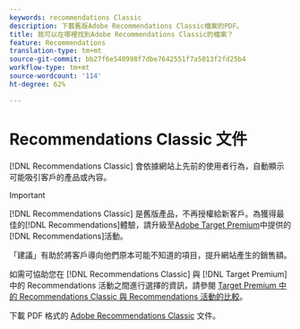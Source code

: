 ```yaml
---
keywords: recommendations Classic
description: 下載舊版Adobe Recommendations Classic檔案的PDF。
title: 我可以在哪裡找到Adobe Recommendations Classic的檔案？
feature: Recommendations
translation-type: tm+mt
source-git-commit: bb27f6e540998f7dbe7642551f7a5013f2fd25b4
workflow-type: tm+mt
source-wordcount: '114'
ht-degree: 62%

---
```



# Recommendations Classic 文件

[!DNL Recommendations Classic] 會依據網站上先前的使用者行為，自動顯示可能吸引客戶的產品或內容。

>[!IMPORTANT]
>
>[!DNL Recommendations Classic] 是舊版產品，不再授權給新客戶。為獲得最佳的[!DNL Recommendations]體驗，請升級至[Adobe Target Premium](/help/c-intro/intro.md)中提供的[!DNL Recommendations]活動。

「建議」有助於將客戶導向他們原本可能不知道的項目，提升網站產生的銷售額。

如需可協助您在 [!DNL Recommendations Classic] 與 [!DNL Target Premium] 中的 Recommendations 活動之間進行選擇的資訊，請參閱 [Target Premium 中的 Recommendations Classic 與 Recommendations 活動的比較](/help/c-recommendations/c-recommendations-faq/recommendations-classic-versus-recommendations-activities-target-premium.md)。

下載 PDF 格式的 [Adobe Recommendations Classic](/help/assets/adobe-recommendations-classic.pdf) 文件。